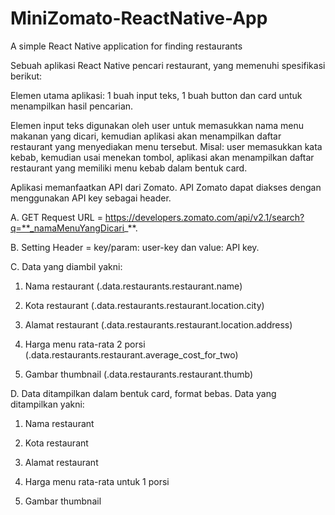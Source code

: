 # MiniZomato-ReactNative-App
A simple React Native application for finding restaurants

Sebuah aplikasi React Native pencari restaurant, yang memenuhi spesifikasi berikut:

Elemen utama aplikasi: 1 buah input teks, 1 buah button dan card untuk menampilkan hasil pencarian.

Elemen input teks digunakan oleh user untuk memasukkan nama menu makanan yang dicari, kemudian aplikasi akan menampilkan daftar restaurant yang menyediakan menu tersebut. Misal: user memasukkan kata kebab, kemudian usai menekan tombol, aplikasi akan menampilkan daftar restaurant yang memiliki menu kebab dalam bentuk card.

Aplikasi memanfaatkan API dari Zomato. API Zomato dapat diakses dengan menggunakan API key sebagai header.

A. GET Request URL = https://developers.zomato.com/api/v2.1/search?q=**_namaMenuYangDicari_**.

B. Setting Header = key/param: user-key dan value: API key.

C. Data yang diambil yakni:

1. Nama restaurant (.data.restaurants.restaurant.name)

2. Kota restaurant (.data.restaurants.restaurant.location.city)

3. Alamat restaurant (.data.restaurants.restaurant.location.address)

4. Harga menu rata-rata 2 porsi (.data.restaurants.restaurant.average_cost_for_two)

5. Gambar thumbnail (.data.restaurants.restaurant.thumb)

D. Data ditampilkan dalam bentuk card, format bebas. Data yang ditampilkan yakni:

1. Nama restaurant

2. Kota restaurant

3. Alamat restaurant

4. Harga menu rata-rata untuk 1 porsi

5. Gambar thumbnail
